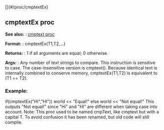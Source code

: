 []{#/proc/cmptextEx}
## cmptextEx proc
**See also:**
:   [cmptext proc](#/proc/cmptext)
<!-- -->
**Format:**
:   cmptextEx(T1,T2,\...)
<!-- -->
**Returns:**
:   1 if all arguments are equal; 0 otherwise.
<!-- -->
**Args:**
:   Any number of text strings to compare.
This instruction is sensitive to case. The case-insensitive version is
cmptext().
Because identical text is internally combined to conserve memory,
cmptextEx(T1,T2) is equivalent to (T1 == T2).
### Example:
if(cmptextEx(\"Hi\",\"HI\")) world \<\< \"Equal!\" else world \<\< \"Not
equal!\"
This outputs \"Not equal!\" since \"Hi\" and \"HI\" are different when
taking case into account.
Note: This proc used to be named cmpText, like cmptext but with a
capital T. To avoid confusion it has been renamed, but old code will
still compile.